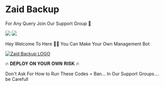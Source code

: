 # Zaid Backup

For Any Query Join Our Support Group 👥

<a href="https://t.me/Aman_Jha_Official"><img src="https://img.shields.io/badge/Join-Telegram%20Channel-red.svg?logo=Telegram"></a>
<a href="https://t.me/Kanekibots"><img src="https://img.shields.io/badge/Join-Telegram%20Group-blue.svg?logo=telegram"></a>


Hey Welcome To Here 💫💫 You Can Make Your Own Management Bot


[![Zaid Backup LOGO](https://telegra.ph/file/e0f1da1d39c518ff4e202.jpg)](https://t.me/Kanekibots )

🔥 𝐃𝐄𝐏𝐋𝐎𝐘 𝐎𝐍 𝐘𝐎𝐔𝐑 𝐎𝐖𝐍 𝐑𝐈𝐒𝐊 🔥

Don't Ask For How to Run These Codes = Ban... In Our Support Groups.... be Carefull

